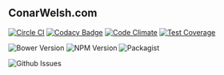 ## ConarWelsh.com

[![Circle CI](https://circleci.com/gh/conarwelsh/conarwelsh.com.svg?style=svg)](https://circleci.com/gh/conarwelsh/conarwelsh.com)
[![Codacy Badge](https://www.codacy.com/project/badge/d168e74860fa47379395a8448c9cab3d)](https://www.codacy.com/app/conarwelsh/conarwelsh-com)
[![Code Climate](https://codeclimate.com/github/conarwelsh/conarwelsh.com/badges/gpa.svg)](https://codeclimate.com/github/conarwelsh/conarwelsh.com)
[![Test Coverage](https://codeclimate.com/github/conarwelsh/conarwelsh.com/badges/coverage.svg)](https://codeclimate.com/github/conarwelsh/conarwelsh.com)


![Bower Version](https://img.shields.io/bower/v/bootstrap.svg)
![NPM Version](https://img.shields.io/npm/v/npm.svg)
![Packagist](https://img.shields.io/packagist/v/symfony/symfony.svg)


![Github Issues](https://img.shields.io/github/issues/conarwelsh/conarwelsh.com.svg)